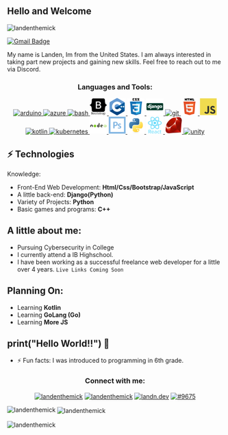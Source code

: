 <h2>Hello and Welcome</h2>

<p align="left"> <img src="https://komarev.com/ghpvc/?username=landenthemick&label=Profile%20views&color=0e75b6&style=flat" alt="landenthemick" /> 

[![Gmail Badge](https://img.shields.io/badge/-landenmick1@gmail.com-c14438?style=flat-square&logo=Gmail&logoColor=white&link=mailto:landenmick1@gmail.com)](mailto:landenmick1@gmail.com)

My name is Landen, Im from the United States. I am always interested in taking part new projects and gaining new skills. Feel free to reach out to me via Discord.

<h3 align="center">Languages and Tools:</h3>
<p align="center"> <a href="https://www.arduino.cc/" target="_blank"> <img src="https://cdn.worldvectorlogo.com/logos/arduino-1.svg" alt="arduino" width="40" height="40"/> </a> <a href="https://azure.microsoft.com/en-in/" target="_blank"> <img src="https://www.vectorlogo.zone/logos/microsoft_azure/microsoft_azure-icon.svg" alt="azure" width="40" height="40"/> </a> <a href="https://www.gnu.org/software/bash/" target="_blank"> <img src="https://www.vectorlogo.zone/logos/gnu_bash/gnu_bash-icon.svg" alt="bash" width="40" height="40"/> </a> <a href="https://getbootstrap.com" target="_blank"> <img src="https://raw.githubusercontent.com/devicons/devicon/master/icons/bootstrap/bootstrap-plain-wordmark.svg" alt="bootstrap" width="40" height="40"/> </a> <a href="https://www.w3schools.com/cpp/" target="_blank"> <img src="https://raw.githubusercontent.com/devicons/devicon/master/icons/cplusplus/cplusplus-original.svg" alt="cplusplus" width="40" height="40"/> </a> <a href="https://www.w3schools.com/css/" target="_blank"> <img src="https://raw.githubusercontent.com/devicons/devicon/master/icons/css3/css3-original-wordmark.svg" alt="css3" width="40" height="40"/> </a> <a href="https://www.djangoproject.com/" target="_blank"> <img src="https://raw.githubusercontent.com/devicons/devicon/master/icons/django/django-original.svg" alt="django" width="40" height="40"/> </a> <a href="https://git-scm.com/" target="_blank"> <img src="https://www.vectorlogo.zone/logos/git-scm/git-scm-icon.svg" alt="git" width="40" height="40"/> </a> <a href="https://www.w3.org/html/" target="_blank"> <img src="https://raw.githubusercontent.com/devicons/devicon/master/icons/html5/html5-original-wordmark.svg" alt="html5" width="40" height="40"/> </a> <a href="https://developer.mozilla.org/en-US/docs/Web/JavaScript" target="_blank"> <img src="https://raw.githubusercontent.com/devicons/devicon/master/icons/javascript/javascript-original.svg" alt="javascript" width="40" height="40"/> </a> <a href="https://kotlinlang.org" target="_blank"> <img src="https://www.vectorlogo.zone/logos/kotlinlang/kotlinlang-icon.svg" alt="kotlin" width="40" height="40"/> </a> <a href="https://kubernetes.io" target="_blank"> <img src="https://www.vectorlogo.zone/logos/kubernetes/kubernetes-icon.svg" alt="kubernetes" width="40" height="40"/> </a> <a href="https://nodejs.org" target="_blank"> <img src="https://raw.githubusercontent.com/devicons/devicon/master/icons/nodejs/nodejs-original-wordmark.svg" alt="nodejs" width="40" height="40"/> </a> <a href="https://www.photoshop.com/en" target="_blank"> <img src="https://raw.githubusercontent.com/devicons/devicon/master/icons/photoshop/photoshop-line.svg" alt="photoshop" width="40" height="40"/> </a> <a href="https://www.python.org" target="_blank"> <img src="https://raw.githubusercontent.com/devicons/devicon/master/icons/python/python-original.svg" alt="python" width="40" height="40"/> </a> <a href="https://reactjs.org/" target="_blank"> <img src="https://raw.githubusercontent.com/devicons/devicon/master/icons/react/react-original-wordmark.svg" alt="react" width="40" height="40"/> </a> <a href="https://www.ruby-lang.org/en/" target="_blank"> <img src="https://raw.githubusercontent.com/devicons/devicon/master/icons/ruby/ruby-original.svg" alt="ruby" width="40" height="40"/> </a> <a href="https://unity.com/" target="_blank"> <img src="https://www.vectorlogo.zone/logos/unity3d/unity3d-icon.svg" alt="unity" width="40" height="40"/> </a> </p>

## ⚡ Technologies
Knowledge:
- Front-End Web Development: **Html/Css/Bootstrap/JavaScript**
- A little back-end: **Django(Python)**
- Variety of Projects: **Python**
- Basic games and programs: **C++**
## A little about me:
- Pursuing Cybersecurity in College
- I currently attend a IB Highschool.
- I have been working as a successful freelance web developer for a little over 4 years.
```Live Links Coming Soon```
## Planning On:
- Learning **Kotlin**
- Learning **GoLang (Go)**
- Learning **More JS**
## print("Hello World!!") 🤔
- ⚡ Fun facts: I was introduced to programming in 6th grade.

</p>
<h3 align="center">Connect with me:</h3>
<p align="center">
<a href="https://dev.to/landenthemick" target="blank"><img align="center" src="https://cdn.jsdelivr.net/npm/simple-icons@3.0.1/icons/dev-dot-to.svg" alt="landenthemick" height="30" width="40" /></a>
<a href="https://stackoverflow.com/users/landenthemick" target="blank"><img align="center" src="https://cdn.jsdelivr.net/npm/simple-icons@3.0.1/icons/stackoverflow.svg" alt="landenthemick" height="30" width="40" /></a>
<a href="https://instagram.com/landn.dev" target="blank"><img align="center" src="https://cdn.jsdelivr.net/npm/simple-icons@3.0.1/icons/instagram.svg" alt="landn.dev" height="30" width="40" /></a>
<a href="https://discord.gg/#9675" target="blank"><img align="center" src="https://cdn.jsdelivr.net/npm/simple-icons@3.0.1/icons/discord.svg" alt="#9675" height="30" width="40" /></a>
</p>


<p><img align="left" src="https://github-readme-stats.vercel.app/api/top-langs?username=landenthemick&show_icons=true&locale=en&layout=compact" alt="landenthemick" /></p>

<p>&nbsp;<img align="center" src="https://github-readme-stats.vercel.app/api?username=landenthemick&show_icons=true&locale=en" alt="landenthemick" /></p>

<p><img align="center" src="https://github-readme-streak-stats.herokuapp.com/?user=landenthemick&" alt="landenthemick" /></p>
